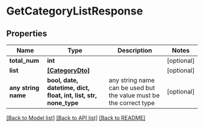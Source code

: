 # GetCategoryListResponse


## Properties
Name | Type | Description | Notes
------------ | ------------- | ------------- | -------------
**total_num** | **int** |  | [optional] 
**list** | [**[CategoryDto]**](CategoryDto.md) |  | [optional] 
**any string name** | **bool, date, datetime, dict, float, int, list, str, none_type** | any string name can be used but the value must be the correct type | [optional]

[[Back to Model list]](../README.md#documentation-for-models) [[Back to API list]](../README.md#documentation-for-api-endpoints) [[Back to README]](../README.md)


